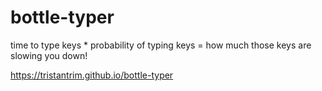 # bottle-typer
time to type keys * probability of typing keys = how much those keys are slowing you down!

https://tristantrim.github.io/bottle-typer
